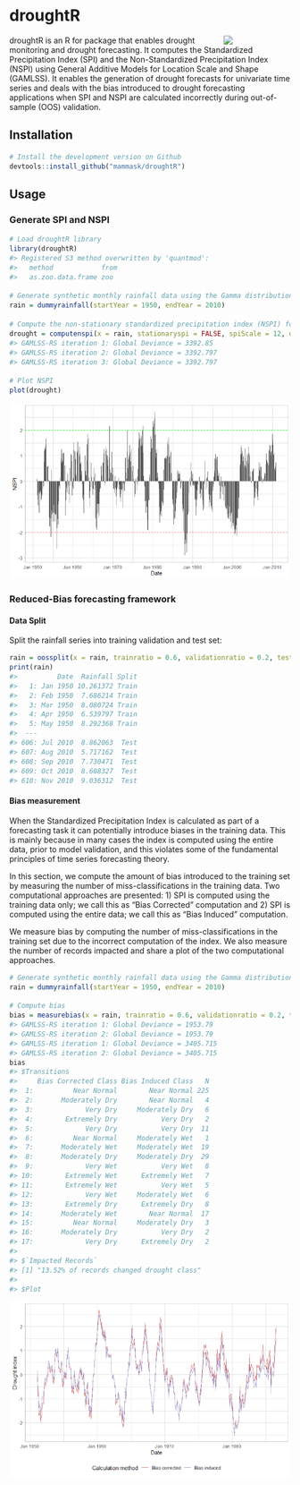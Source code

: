 droughtR
================

<img src="https://raw.githubusercontent.com/mammask/droughtr/main/man/figures/droughtR.png" align = "right" width = 120/>

droughtR is an R for package that enables drought monitoring and drought
forecasting. It computes the Standardized Precipitation Index (SPI) and
the Non-Standardized Precipitation Index (NSPI) using General Additive
Models for Location Scale and Shape (GAMLSS). It enables the generation
of drought forecasts for univariate time series and deals with the bias
introduced to drought forecasting applications when SPI and NSPI are
calculated incorrectly during out-of-sample (OOS) validation.

## Installation

``` r
# Install the development version on Github
devtools::install_github("mammask/droughtR")
```

## Usage

### Generate SPI and NSPI

``` r
# Load droughtR library
library(droughtR)
#> Registered S3 method overwritten by 'quantmod':
#>   method            from
#>   as.zoo.data.frame zoo

# Generate synthetic monthly rainfall data using the Gamma distribution
rain = dummyrainfall(startYear = 1950, endYear = 2010)

# Compute the non-stationary standardized precipitation index (NSPI) for scale 12 using GAMLSS
drought = computenspi(x = rain, stationaryspi = FALSE, spiScale = 12, dist = 'gamma')
#> GAMLSS-RS iteration 1: Global Deviance = 3392.85 
#> GAMLSS-RS iteration 2: Global Deviance = 3392.797 
#> GAMLSS-RS iteration 3: Global Deviance = 3392.797

# Plot NSPI
plot(drought)
```

![](README_figs/README-unnamed-chunk-3-1.png)<!-- -->

### Reduced-Bias forecasting framework

#### Data Split

Split the rainfall series into training validation and test set:

``` r
rain = oossplit(x = rain, trainratio = 0.6, validationratio = 0.2, testratio = 0.2)
print(rain)
#>          Date  Rainfall Split
#>   1: Jan 1950 10.261372 Train
#>   2: Feb 1950  7.686214 Train
#>   3: Mar 1950  8.080724 Train
#>   4: Apr 1950  6.539797 Train
#>   5: May 1950  8.292368 Train
#>  ---                         
#> 606: Jul 2010  8.862063  Test
#> 607: Aug 2010  5.717162  Test
#> 608: Sep 2010  7.730471  Test
#> 609: Oct 2010  8.608327  Test
#> 610: Nov 2010  9.036312  Test
```

#### Bias measurement

When the Standardized Precipitation Index is calculated as part of a
forecasting task it can potentially introduce biases in the training
data. This is mainly because in many cases the index is computed using
the entire data, prior to model validation, and this violates some of
the fundamental principles of time series forecasting theory.

In this section, we compute the amount of bias introduced to the
training set by measuring the number of miss-classifications in the
training data. Two computational approaches are presented: 1) SPI is
computed using the training data only; we call this as “Bias Corrected”
computation and 2) SPI is computed using the entire data; we call this
as “Bias Induced” computation.

We measure bias by computing the number of miss-classifications in the
training set due to the incorrect computation of the index. We also
measure the number of records impacted and share a plot of the two
computational approaches.

``` r
# Generate synthetic monthly rainfall data using the Gamma distribution
rain = dummyrainfall(startYear = 1950, endYear = 2010)

# Compute bias
bias = measurebias(x = rain, trainratio = 0.6, validationratio = 0.2, testratio = 0.2, stationaryspi = TRUE, spiscale = 12, dist = 'normal')
#> GAMLSS-RS iteration 1: Global Deviance = 1953.79 
#> GAMLSS-RS iteration 2: Global Deviance = 1953.79 
#> GAMLSS-RS iteration 1: Global Deviance = 3405.715 
#> GAMLSS-RS iteration 2: Global Deviance = 3405.715
bias
#> $Transitions
#>     Bias Corrected Class Bias Induced Class   N
#>  1:          Near Normal        Near Normal 225
#>  2:       Moderately Dry        Near Normal   4
#>  3:             Very Dry     Moderately Dry   6
#>  4:        Extremely Dry           Very Dry   2
#>  5:             Very Dry           Very Dry  11
#>  6:          Near Normal     Moderately Wet   1
#>  7:       Moderately Wet     Moderately Wet  19
#>  8:       Moderately Dry     Moderately Dry  29
#>  9:             Very Wet           Very Wet   8
#> 10:        Extremely Wet      Extremely Wet   7
#> 11:        Extremely Wet           Very Wet   5
#> 12:             Very Wet     Moderately Wet   6
#> 13:        Extremely Dry      Extremely Dry   8
#> 14:       Moderately Wet        Near Normal  17
#> 15:          Near Normal     Moderately Dry   3
#> 16:       Moderately Dry           Very Dry   2
#> 17:             Very Dry      Extremely Dry   2
#> 
#> $`Impacted Records`
#> [1] "13.52% of records changed drought class"
#> 
#> $Plot
```

![](README_figs/README-unnamed-chunk-5-1.png)<!-- -->

<!-- #### Bias Corrected auto.arima -->
<!-- In this section, we perform out-of-sample validation using a bias corrected auto.arima to forecast the Standardized Precipitation Index (SPI). An additional parameter is introduced to forecast::auto.arima and requires fitting a S-ARIMA model: -->
<!-- ```{r, eval=TRUE, fig.height=3, fig.width=5} -->
<!-- # out-of-sample validation using a bias corrected auto.arima -->
<!-- model = bcautoarima(x = rain, -->
<!--                     trainratio = 0.8, -->
<!--                     validationratio = 0.0, -->
<!--                     testratio = 0.2, -->
<!--                     stationaryspi = TRUE, -->
<!--                     spiscale = 12, -->
<!--                     seasonal = TRUE) -->
<!-- ``` -->
<!-- The model returns a set of diagnostics and analytical outcomes, including the model description, diagnostics plots and actual vs. predicted forecasts: -->
<!-- ```{r, eval=TRUE, fig.height=3, fig.width=5, echo = TRUE} -->
<!-- # Return the model description -->
<!-- model[['Diagnostics']][['Model Description']] -->
<!-- # Return R2 score in the test set -->
<!-- model[['Diagnostics']][['R2 Score Test']] -->
<!-- ``` -->
<!-- Actual vs. predicted SPI in the test set: -->
<!-- ```{r, eval=TRUE, fig.height=3, fig.width=5, echo = TRUE} -->
<!-- model[['Diagnostics']][['Actual vs Predicted Test']] -->
<!-- ``` -->
<!-- Additional models are developed and can be found here: -->
<!-- * Bias induced auto.arima -->
<!-- * Bias corrected modwt auto.arima -->
